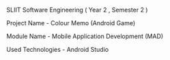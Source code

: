 SLIIT Software Engineering ( Year 2 , Semester 2 )

Project Name - Colour Memo (Android Game)

Module Name - Mobile Application Development (MAD)

Used Technologies - Android Studio
